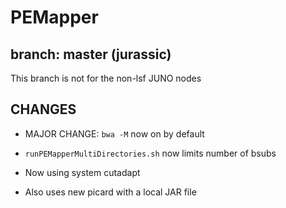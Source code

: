# PEMapper

## branch: master (jurassic)

This branch is not for the non-lsf JUNO nodes

## CHANGES

- MAJOR CHANGE: `bwa -M` now on by default

- `runPEMapperMultiDirectories.sh` now limits number of bsubs

- Now using system cutadapt

- Also uses new picard with a local JAR file

